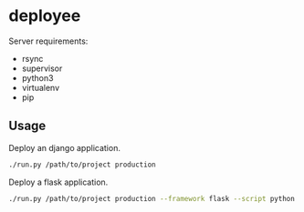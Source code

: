 # deployee

Server requirements:

- rsync
- supervisor
- python3
- virtualenv
- pip


## Usage

Deploy an django application.

```bash
./run.py /path/to/project production
```

Deploy a flask application.

```bash
./run.py /path/to/project production --framework flask --script python -m app
```
